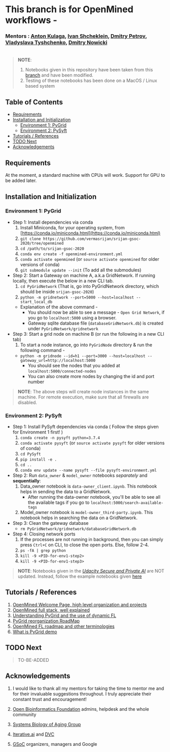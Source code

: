 # This branch is for OpenMined workflows - 

### Mentors : [Anton Kulaga](https://www.linkedin.com/in/antonkulaga/?originalSubdomain=ro), [Ivan Shcheklein](https://www.linkedin.com/in/shcheklein/), [Dmitry Petrov](https://www.linkedin.com/in/dmitryleopetrov/), [Vladyslava Tyshchenko](https://www.linkedin.com/in/vladyslava-tyshchenko-296742125/?originalSubdomain=ua), [Dmitry Nowicki]()<br/><br/>
> __NOTE__: 
> 1. Notebooks given in this repository have been taken from this [branch](https://github.com/OpenMined/PySyft/tree/master/examples/tutorials) and have been modified.
> 2. Testing of these notebooks has been done on a MacOS / Linux based system
## Table of Contents

- [Requirements](#requirements)
- [Installation and Initialization](#installation-and-initialization)
  * [Environment 1: PyGrid](#environment-1-pygrid)
  * [Environment 2: PySyft](#environment-2-pysyft)
- [Tutorials / References](#tutorials--references)
- [TODO Next](#todo-next)
- [Acknowledgements](#acknowledgements)

## Requirements

At the moment, a standard machine with CPUs will work. 
Support for GPU to be added later.

## Installation and Initialization
### Environment 1: PyGrid
- Step 1: Install dependencies via conda
    1. Install Miniconda, for your operating system, from [https://conda.io/miniconda.html](https://conda.io/miniconda.html)
    2. `git clone https://github.com/vermasrijan/srijan-gsoc-2020/tree/openmined`
    3. `cd /path/to/srijan-gsoc-2020`
    4. `conda env create -f openmined-environment.yml`
    5. `conda activate openmined` (or `source activate openmined` for older versions of conda)
    6. `git submodule update --init` (To add all the submodules)
- Step 2: Start a Gateway on machine A, a.k.a GridNetwork. If running locally, then execute the below in a new CLI tab.
    1. `cd PyGridNetwork` (That is, go into PyGridNetwork directory, which should be inside `srijan-gsoc-2020`)
    2. ```python -m gridnetwork --port=5000 --host=localhost --start_local_db```
    - Explanation of the above command -  
        - You should now be able to see a message - `Open Grid Network`, if you go to `localhost:5000` using a browser.
        - Gateway sqlite database file (`databaseGridNetwork.db`) is created under `PyGridNetwork/gridnetwork`
- Step 3: Start a grid node on machine B (or run the following in a new CLI tab)
    1. To start a node instance, go into `PyGridNode` directory & run the following command - 
    - `python -m gridnode --id=h1 --port=3000 --host=localhost --gateway_url=http://localhost:5000`
        - You should see the nodes that you added at `localhost:5000/connected-nodes`
        - You can also create more nodes by changing the id and port number
> __NOTE__: The above steps will create node instances in the same machine. For remote execution, make sure that all firewalls are disabled.
    
### Environment 2: PySyft
- Step 1: Install PySyft dependencies via conda ( Follow the steps given for Environment 1 first! )
    1. `conda create -n pysyft python=3.7.4`
    2. `conda activate pysyft` (or `source activate pysyft` for older versions of conda)
    3. `cd PySyft`
    4. `pip install -e .`
    5. `cd ..`
    6. `conda env update --name pysyft --file pysyft-environment.yml`
- Step 2: Run `data_owner` & `model_owner` notebooks _separately_ and __sequentially__:
    1. Data_owner notebook is `data-owner_client.ipynb`. This notebook helps in sending the data to a GridNetwork.
        - After running the data-owner notebook, you'll be able to see all the available tags if you go to `localhost:5000/search-available-tags`
    2. Model_owner notebook is `model-owner_third-party.ipynb`. This notebook helps in searching the data on a GridNetwork.
- Step 3: Clean the gateway database
    - `rm PyGridNetwork/gridnetwork/databaseGridNetwork.db`
- Step 4: Closing network ports
    1. If the processes are not running in background, then you can simply press `Ctrl+C` on CLI, to close the open ports. Else, follow 2-4.
    2. `ps -fA | grep python`
    3. `kill -9 <PID-for-env1-step2>` 
    4. `kill -9 <PID-for-env1-step3>`   
    
> __NOTE__: Notebooks given in the [_Udacity Secure and Private AI_](https://www.udacity.com/course/secure-and-private-ai--ud185) are NOT updated. Instead, follow the example notebooks given [here](https://github.com/OpenMined/PySyft/tree/master/examples/tutorials)

## Tutorials / References
1. [OpenMined Welcome Page, high level organization and projects](https://github.com/OpenMined/OM-Welcome-Package)
2. [OpenMined full stack, well explained](https://www.youtube.com/watch?v=NJBBE_SN90A)<br/>
3. [Understanding PyGrid and the use of dynamic FL](https://github.com/OpenMined/Roadmap/blob/master/web_and_mobile_team/projects/dynamic_federated_learning.md)<br/>
4. [PyGrid reorganization RoadMap](https://github.com/OpenMined/Roadmap/blob/master/web_and_mobile_team/projects/common/pygrid_reorganization.md)<br/>
5. [OpenMined FL roadmap and other terminologies](https://github.com/OpenMined/Roadmap/blob/master/web_and_mobile_team/projects/federated_learning.md)
6. [What is PyGrid demo](https://blog.openmined.org/what-is-pygrid-demo/)

## TODO Next
> TO-BE-ADDED

## Acknowledgements
1. I would like to thank all my mentors for taking the time to mentor me and for their invaluable suggestions throughout. I truly appreciate their constant trust and encouragement!<br/>

2. [Open Bioinformatics Foundation](https://www.open-bio.org/) admins, helpdesk and the whole community <br/>

3. [Systems Biology of Aging Group](http://www.aging-research.group/) <br/>

4. [Iterative.ai](https://iterative.ai/) and [DVC](https://dvc.org/) <br/>

5. [GSoC](https://summerofcode.withgoogle.com/) organizers, managers and Google 